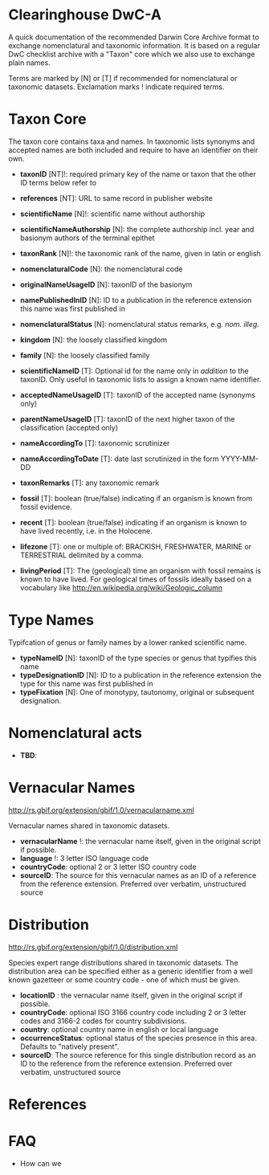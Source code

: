 # Clearinghouse DwC-A
A quick documentation of the recommended Darwin Core Archive format to exchange nomenclatural and taxonomic information.
It is based on a regular DwC checklist archive with a "Taxon" core which we also use to exchange plain names.

Terms are marked by [N] or [T] if recommended for nomenclatural or taxonomic datasets.
Exclamation marks ! indicate required terms.

# Taxon Core
The taxon core contains taxa and names. 
In taxonomic lists synonyms and accepted names are both included and require to have an identifier on their own.

 - __taxonID__ [NT]!: required primary key of the name or taxon that the other ID terms below refer to
 - __references__ [NT]: URL to same record in publisher website

 - __scientificName__ [N]!: scientific name without authorship
 - __scientificNameAuthorship__ [N]: the complete authorship incl. year and basionym authors of the terminal epithet
 - __taxonRank__ [N]!: the taxonomic rank of the name, given in latin or english
 - __nomenclaturalCode__ [N]: the nomenclatural code
 - __originalNameUsageID__ [N]: taxonID of the basionym
 - __namePublishedInID__ [N]: ID to a publication in the reference extension this name was first published in
 - __nomenclaturalStatus__ [N]: nomenclatural status remarks, e.g. _nom. illeg._
 - __kingdom__ [N]: the loosely classified kingdom
 - __family__ [N]: the loosely classified family

 - __scientificNameID__ [T]: Optional id for the name only in _addition_ to the taxonID. Only useful in taxonomic lists to assign a known name identifier.
 - __acceptedNameUsageID__ [T]: taxonID of the accepted name (synonyms only)
 - __parentNameUsageID__ [T]: taxonID of the next higher taxon of the classification (accepted only)
 - __nameAccordingTo__ [T]: taxonomic scrutinizer
 - __nameAccordingToDate__ [T]: date last scrutinized in the form YYYY-MM-DD
 - __taxonRemarks__ [T]: any taxonomic remark
 - __fossil__ [T]: boolean (true/false) indicating if an organism is known from fossil evidence.
 - __recent__ [T]: boolean (true/false) indicating if an organism is known to have lived recently, i.e. in the Holocene.
 - __lifezone__ [T]: one or multiple of: BRACKISH, FRESHWATER, MARINE or TERRESTRIAL delimited by a comma.
 - __livingPeriod__ [T]: The (geological) time an organism with fossil remains is known to have lived. For geological times of fossils ideally based on a vocabulary like http://en.wikipedia.org/wiki/Geologic_column

# Type Names
Typifcation of genus or family names by a lower ranked scientific name.

 - __typeNameID__ [N]: taxonID of the type species or genus that typifies this name
 - __typeDesignationID__ [N]: ID to a publication in the reference extension the type for this name was first published in
 - __typeFixation__ [N]: One of monotypy, tautonomy, original or subsequent designation.

# Nomenclatural acts
 - __TBD__: 

# Vernacular Names
http://rs.gbif.org/extension/gbif/1.0/vernacularname.xml

Vernacular names shared in taxonomic datasets.

 - __vernacularName__ !: the vernacular name itself, given in the original script if possible.
 - __language__ !: 3 letter ISO language code
 - __countryCode__: optional 2 or 3 letter ISO country code
 - __sourceID__: The source for this vernacular names as an ID of a reference from the reference extension. Preferred over verbatim, unstructured source

# Distribution
http://rs.gbif.org/extension/gbif/1.0/distribution.xml

Species expert range distributions shared in taxonomic datasets.
The distribution area can be specified either as a generic identifier from a well known gazetteer or some country code - one of which must be given.

 - __locationID__ : the vernacular name itself, given in the original script if possible.
 - __countryCode__: optional ISO 3166 country code including 2 or 3 letter codes and 3166-2 codes for country subdivisions.
 - __country__: optional country name in english or local language
 - __occurrenceStatus__: optional status of the species presence in this area. Defaults to "natively present".
 - __sourceID__: The source reference for this single distribution record as an ID to the reference from the reference extension. Preferred over verbatim, unstructured source

# References


# FAQ
 - How can we 
